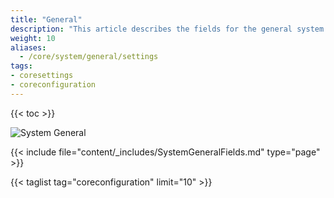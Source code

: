 ```yaml
---
title: "General"
description: "This article describes the fields for the general system settings for TrueNAS CORE."
weight: 10
aliases:
  - /core/system/general/settings
tags:
- coresettings
- coreconfiguration
---
```


{{< toc >}}

![System General](/images/CORE/12.0/SystemGeneral.png "System General")

{{< include file="content/_includes/SystemGeneralFields.md" type="page" >}}

{{< taglist tag="coreconfiguration" limit="10" >}}
